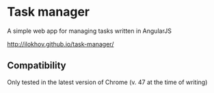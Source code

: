 # Task manager
A simple web app for managing tasks written in AngularJS

http://ilokhov.github.io/task-manager/

## Compatibility
Only tested in the latest version of Chrome (v. 47 at the time of writing)